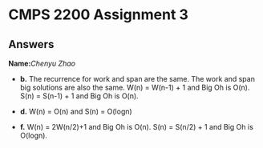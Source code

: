 # CMPS 2200 Assignment 3
## Answers

**Name:**_Chenyu Zhao_

- **b.**
  The recurrence for work and span are the same. The work and span big solutions are also the same. W(n) = W(n-1) + 1 and Big Oh is O(n). S(n) = S(n-1) + 1 and Big Oh is O(n).

- **d.**
W(n) = O(n) and S(n) = O(logn)

- **f.**
W(n) = 2W(n/2)+1 and Big Oh is O(n).
S(n) = S(n/2) + 1 and Big Oh is O(logn).